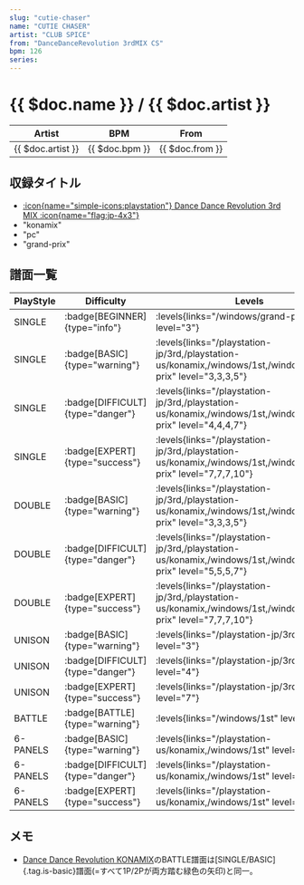 ```yaml
---
slug: "cutie-chaser"
name: "CUTIE CHASER"
artist: "CLUB SPICE"
from: "DanceDanceRevolution 3rdMIX CS"
bpm: 126
series:
---
```


# {{ $doc.name }} / {{ $doc.artist }}

|Artist|BPM|From|
|------|---|----|
|{{ $doc.artist }}|{{ $doc.bpm }}|{{ $doc.from }}|

## 収録タイトル

- [:icon{name="simple-icons:playstation"} Dance Dance Revolution 3rd MIX :icon{name="flag:jp-4x3"}](/playstation-jp/3rd)
- "konamix"
- "pc"
- "grand-prix"

## 譜面一覧

|PlayStyle|Difficulty|Levels|Notes|Movie|
|---------|----------|------|-----|-----|
|SINGLE| :badge[BEGINNER]{type="info"}| :levels{links="/windows/grand-prix" level="3"}|82/0||
|SINGLE| :badge[BASIC]{type="warning"}| :levels{links="/playstation-jp/3rd,/playstation-us/konamix,/windows/1st,/windows/grand-prix" level="3,3,3,5"}|148/0||
|SINGLE| :badge[DIFFICULT]{type="danger"}| :levels{links="/playstation-jp/3rd,/playstation-us/konamix,/windows/1st,/windows/grand-prix" level="4,4,4,7"}|185/0||
|SINGLE| :badge[EXPERT]{type="success"}| :levels{links="/playstation-jp/3rd,/playstation-us/konamix,/windows/1st,/windows/grand-prix" level="7,7,7,10"}|256/0||
|DOUBLE| :badge[BASIC]{type="warning"}| :levels{links="/playstation-jp/3rd,/playstation-us/konamix,/windows/1st,/windows/grand-prix" level="3,3,3,5"}|148/0||
|DOUBLE| :badge[DIFFICULT]{type="danger"}| :levels{links="/playstation-jp/3rd,/playstation-us/konamix,/windows/1st,/windows/grand-prix" level="5,5,5,7"}|186/0||
|DOUBLE| :badge[EXPERT]{type="success"}| :levels{links="/playstation-jp/3rd,/playstation-us/konamix,/windows/1st,/windows/grand-prix" level="7,7,7,10"}|254/0||
|UNISON| :badge[BASIC]{type="warning"}| :levels{links="/playstation-jp/3rd" level="3"}|||
|UNISON| :badge[DIFFICULT]{type="danger"}| :levels{links="/playstation-jp/3rd" level="4"}|||
|UNISON| :badge[EXPERT]{type="success"}| :levels{links="/playstation-jp/3rd" level="7"}|||
|BATTLE| :badge[BATTLE]{type="warning"}| :levels{links="/windows/1st" level="5"}|||
|6-PANELS| :badge[BASIC]{type="warning"}| :levels{links="/playstation-us/konamix,/windows/1st" level="4,4"}|166/0||
|6-PANELS| :badge[DIFFICULT]{type="danger"}| :levels{links="/playstation-us/konamix,/windows/1st" level="6,6"}|207/0||
|6-PANELS| :badge[EXPERT]{type="success"}| :levels{links="/playstation-us/konamix,/windows/1st" level="8,8"}|236/0||

## メモ

- [Dance Dance Revolution KONAMIX](/series/konamix)のBATTLE譜面は[SINGLE/BASIC]{.tag.is-basic}譜面(=すべて1P/2Pが両方踏む緑色の矢印)と同一。
